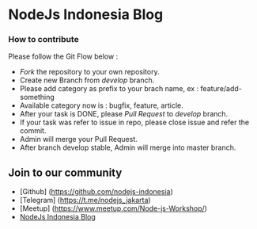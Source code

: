 # NodeJs Indonesia Blog

### How to contribute 
Please follow the Git Flow below :
+ _Fork_ the repository to your own repository.
+ Create new Branch from *develop* branch.
+ Please add category as prefix to your brach name, ex : feature/add-something
+ Available category now is : bugfix, feature, article.
+ After your task is DONE, please _Pull Request_ to *develop* branch.
+ If your task was refer to issue in repo, please close issue and refer the commit.
+ Admin will merge your Pull Request.
+ After branch develop stable, Admin will merge into master branch.


## Join to our community
+ [Github] (https://github.com/nodejs-indonesia)
+ [Telegram] (https://t.me/nodejs_jakarta)
+ [Meetup] (https://www.meetup.com/Node-js-Workshop/)
+ [NodeJs Indonesia Blog](https://nodejs-indonesia.github.io/blogs/)

